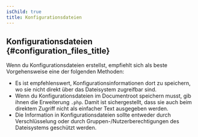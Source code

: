 ```yaml
---
isChild: true
title: Konfigurationsdateien
---
```


## Konfigurationsdateien {#configuration_files_title}

Wenn du Konfigurationsdateien erstellst, empfiehlt sich als beste Vorgehensweise eine der folgenden Methoden:

- Es ist empfehlenswert, Konfigurationsinformationen dort zu speichern, wo sie nicht direkt über das Dateisystem zugreifbar sind.
- Wenn du Konfigurationsdateien im Documentroot speichern musst, gib ihnen die Erweiterung `.php`. Damit ist sichergestellt, dass sie auch beim direktem Zugriff nicht als einfacher Text ausgegeben werden.
- Die Information in Konfigurationsdateien sollte entweder durch Verschlüsselung oder durch Gruppen-/Nutzerberechtigungen des Dateisystems geschützt werden.
